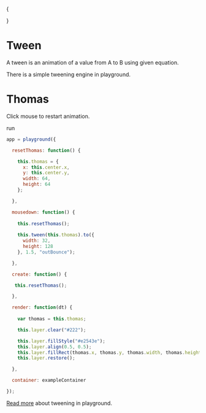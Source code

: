 {

}

# Tween

A tween is an animation of a value from A to B using given equation.

There is a simple tweening engine in playground.

# Thomas

Click mouse to restart animation.

run
```javascript
app = playground({

  resetThomas: function() {

    this.thomas = {
      x: this.center.x,
      y: this.center.y,
      width: 64,
      height: 64
    };

  },

  mousedown: function() {
    
    this.resetThomas();
    
    this.tween(this.thomas).to({
      width: 32,
      height: 128
    }, 1.5, "outBounce");

  },

  create: function() {

   this.resetThomas();

  },

  render: function(dt) {
    
    var thomas = this.thomas;

    this.layer.clear("#222");

    this.layer.fillStyle("#e2543e");
    this.layer.align(0.5, 0.5);
    this.layer.fillRect(thomas.x, thomas.y, thomas.width, thomas.height);
    this.layer.restore();

  },

  container: exampleContainer

});
```

[Read more](<?=cms::url('playground-tween')?>) about tweening in playground.